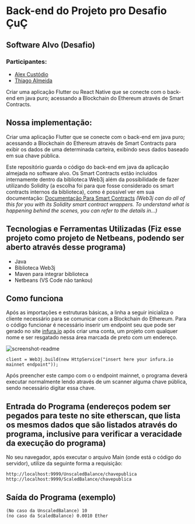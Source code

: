 # Back-end do Projeto pro Desafio ÇuÇ

## Software Alvo (Desafio)
### Participantes:
+ [Alex Custódio](https://github.com/alex-custodio)
+ [Thiago Almeida](https://github.com/ThiagoAlmeida0)

Criar uma aplicação Flutter ou React Native que se conecte com o back-end em java puro; acessando a Blockchain do Ethereum através de Smart Contracts.

## Nossa implementação:
Criar uma aplicação Flutter que se conecte com o back-end em java puro; acessando a Blockchain do Ethereum através de Smart Contracts para exibir os dados de uma determinada carteira, exibindo seus dados baseado em sua chave pública.

Este repositório guarda o código do back-end em java da aplicação almejada no software alvo. Os Smart Contracts estão incluídos internamente dentro da biblioteca Web3j além da possibilidade de fazer utilizando Solidity (a escolha foi para que fosse considerado os smart contracts internos da biblioteca), como é possível ver em sua documentação: [Documentação Para Smart Contracts](https://https://docs.web3j.io/4.8.7/smart_contracts/smart_contracts_overview/) _(Web3j can do all of this for you with its Solidity smart contract wrappers. To understand what is happening behind the scenes, you can refer to the details in...)_

## Tecnologias e Ferramentas Utilizadas (Fiz esse projeto como projeto de Netbeans, podendo ser aberto através desse programa)
+ Java
+ Biblioteca Web3j
+ Maven para integrar biblioteca
+ Netbeans (VS Code não tankou)

## Como funciona
Após as importações e estruturas básicas, a linha a seguir inicializa o cliente necessário para se comunicar com a Blockchain do Ethereum. Para o código funcionar é necessário inserir um endpoint seu que pode ser gerado no site [infura.io](https://infura.io) após criar uma conta, um projeto com qualquer nome e ser resgatado nessa área marcada de preto com um endereço.

![screenshot-readme](https://user-images.githubusercontent.com/89322317/180072980-bbd14323-8152-45ce-8e3c-01f34632ee5a.png)
```
client = Web3j.build(new HttpService("insert here your infura.io mainnet endpoint"));
```
Após preencher este campo com o o endpoint mainnet, o programa deverá executar normalmente lendo através de um scanner alguma chave pública, sendo necessário digitar essa chave.

## Entrada do Programa (endereços podem ser pegados para teste no site etherscan, que lista os mesmos dados que são listados através do programa, inclusive para verificar a veracidade da execução do programa)

No seu navegador, após executar o arquivo Main (onde está o código do servidor), utilize da seguinte forma a requisição:
```
http://localhost:9999/UnscaledBalance/chavepublica
http://localhost:9999/ScaledBalance/chavepublica
```
## Saída do Programa (exemplo)
```
(No caso da UnscaledBalance) 10
(no caso da ScaledBalance) 0.0010 Ether
```

